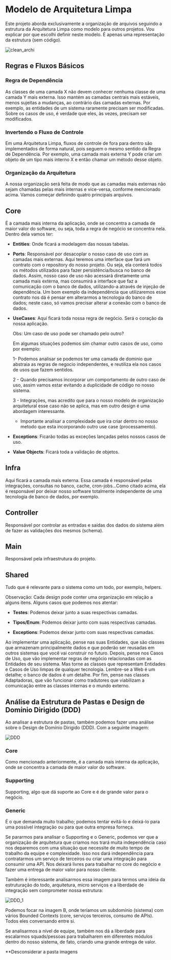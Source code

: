 # Modelo de Arquitetura Limpa

Este projeto aborda exclusivamente a organização de arquivos seguindo a estrutura da Arquitetura Limpa como modelo para outros projetos. Vou explicar por que escolhi definir neste modelo. É apenas uma representação da estrutura (sem código).

![clean_archi](/imagens/Screenshot_169.png)

## Regras e Fluxos Básicos

### Regra de Dependência

As classes de uma camada X não devem conhecer nenhuma classe de uma camada Y mais externa. Isso mantém as camadas centrais mais estáveis, menos sujeitas a mudanças, ao contrário das camadas externas. Por exemplo, as entidades de um sistema raramente precisam ser modificadas. Sobre os casos de uso, é verdade que eles, às vezes, precisam ser modificados.

### Invertendo o Fluxo de Controle

Em uma Arquitetura Limpa, fluxos de controle de fora para dentro são implementados de forma natural, pois seguem o mesmo sentido da Regra de Dependência. Por exemplo, uma camada mais externa Y pode criar um objeto de um tipo mais interno X e então chamar um método desse objeto.

### Organização da Arquitetura

A nossa organização será feita de modo que as camadas mais externas não sejam chamadas pelas mais internas e vice-versa, conforme mencionado acima. Vamos começar definindo quatro principais arquivos.

## Core

É a camada mais interna da aplicação, onde se concentra a camada de maior valor do software, ou seja, toda a regra de negócio se concentra nela. Dentro dela vamos ter:

- **Entities**: Onde ficará a modelagem das nossas tabelas.

- **Ports**: Responsável por desacoplar o nosso caso de uso com as camadas mais externas. Aqui teremos uma interface que fará um contrato com o repository do nosso projeto. Ou seja, ela conterá todos os métodos utilizados para fazer persistência/busca no banco de dados. Assim, nosso caso de uso não acessará diretamente uma camada mais externa, mas consumirá a interface que faz a comunicação com o banco de dados, utilizando-a através de injeção de dependência. Um bom exemplo da independência que utilizaremos esse contrato nos dá é pensar em alterarmos a tecnologia do banco de dados; neste caso, só vamos precisar alterar a conexão com o banco de dados.

- **UseCases**: Aqui ficará toda nossa regra de negócio. Será o coração da nossa aplicação.

   Obs: Um caso de uso pode ser chamado pelo outro?

    Em algumas situações podemos sim chamar outro casos de uso, como por exemplo:

    1- Podemos analisar se podemos ter uma camada de dominio que abstraia as regras de negocio independentes, e reutiliza ela nos casos de usos que fazem sentidos.

    2 - Quando precisamos incorporar um comportamento de outro caso de uso, assim vamos estar evitando a duplicidade de código no nosso sistema.

    3 - Integrações, mas acredito que para o nosso modelo de organização arquitetural esse caso não se aplica, mas em outro design é uma abordagem interessante.

    - Importante analisar a complexidade que ira criar dentro no nosso metodo que esta incorporando outro use case (processamento).

- **Exceptions**: Ficarão todas as exceções lançadas pelos nossos casos de uso.

- **Value Objects**: Ficará toda a validação de objetos.

## Infra

Aqui ficará a camada mais externa. Essa camada é responsável pelas integrações, consultas no banco, cache, cron-jobs...Como citado acima, ela é responsável por deixar nosso software totalmente independente de uma tecnologia de banco de dados, por exemplo.

## Controller

Responsável por controlar as entradas e saídas dos dados do sistema além de fazer as validações dos mesmos (schema).

## Main

Responsável pela infraestrutura do projeto.

## Shared

Tudo que é relevante para o sistema como um todo, por exemplo, helpers.

Observação: Cada design pode conter uma organização em relação a alguns itens. Alguns casos que podemos nos atentar:

- **Testes**: Podemos deixar junto a suas respectivas camadas.

- **Tipos/Enum**: Podemos deixar junto com suas respectivas camadas.

- **Exceptions**: Podemos deixar junto com suas respectivas camadas.

Ao implementar uma aplicação, pense nas suas Entidades, que são classes que armazenam principalmente dados e que poderão ser reusadas em outros sistemas que você vai construir no futuro. Depois, pense nos Casos de Uso, que vão implementar regras de negócio relacionadas com as Entidades de seu sistema. Mas torne as classes que representam Entidades e Casos de Uso limpas de qualquer tecnologia. Lembre-se a Web é um detalhe; o banco de dados é um detalhe. Por fim, pense nas classes Adaptadoras, que vão funcionar como tradutores que viabilizam a comunicação entre as classes internas e o mundo externo.


## Análise da Estrutura de Pastas e Design de Domínio Dirigido (DDD)

Ao analisar a estrutura de pastas, também podemos fazer uma análise sobre o Design de Domínio Dirigido (DDD). Com a seguinte imagem:

![DDD](/imagens/Screenshot_166.png)

### Core
Como mencionado anteriormente, é a camada mais interna da aplicação, onde se concentra a camada de maior valor do software.

### Supporting
Supporting, algo que dá suporte ao Core e é de grande valor para o negócio.

### Generic 
É o que demanda muito trabalho; podemos tentar evitá-lo e deixá-lo para uma possível integração ou para que outra empresa forneça.

Se pararmos para analisar o Supporting e o Generic, podemos ver que a organização de arquitetura que criamos nos trará muita independência caso nos deparemos com uma situação que necessite de muito tempo de trabalho da equipe e complexidade. Isso nos dará independência para contratarmos um serviço de terceiros ou criar uma integração para consumir uma API. Nos deixará livres para trabalhar no core do negócio e fazer uma entrega de maior valor para nosso cliente.

Também é interessante analisarmos essa imagem para termos uma ideia da estruturação do todo, arquitetura, micro serviços e a liberdade de integração sem comprometer nossa estrutura:

![DDD_1](/imagens/Screenshot_167.png)

Podemos focar na imagem B, onde teríamos um subdomínio (sistema) com vários Bounded Contexts (core, serviços terceiros, consumo de APIs). Todos eles conversando entre si.

Se analisarmos a nível de equipe, também nos dá a liberdade para escalarmos squads/pessoas para trabalharem em diferentes módulos dentro do nosso sistema, de fato, criando uma grande entrega de valor.


**Desconsiderar a pasta imagens
